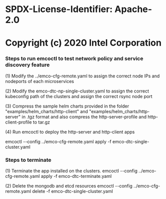 # SPDX-License-Identifier: Apache-2.0
# Copyright (c) 2020 Intel Corporation

### Steps to run emcoctl to test network policy and service discovery feature

(1) Modify the ../emco-cfg-remote.yaml to assign the correct node IPs and nodeports of each microservices

(2) Modify the emco-dtc-np-single-cluster.yaml to assign the correct kubeconfig path of the clusters and assign the correct rsync node port

(3) Compress the sample helm charts provided in the folder "examples/helm_charts/http-client" and "examples/helm_charts/http-server" in .tgz format and also compress the http-server-profile and http-client-profile to tar.gz 

(4) Run emcoctl to deploy the http-server and http-client apps  

emcoctl --config ../emco-cfg-remote.yaml apply -f emco-dtc-single-cluster.yaml

### Steps to terminate

(1) Terminate the app installed on the clusters.
emcoctl --config ../emco-cfg-remote.yaml apply -f emco-dtc-terminate.yaml

(2) Delete the mongodb and etcd resources
emcoctl --config ../emco-cfg-remote.yaml delete -f emco-dtc-single-cluster.yaml






